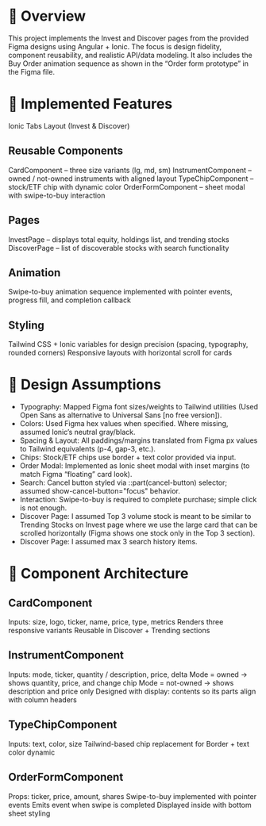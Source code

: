# 📖 Overview

This project implements the Invest and Discover pages from the provided Figma designs using Angular + Ionic. The focus is design fidelity, component reusability, and realistic API/data modeling.
It also includes the Buy Order animation sequence as shown in the “Order form prototype” in the Figma file.

# 🚀 Implemented Features

Ionic Tabs Layout (Invest & Discover)

## Reusable Components

CardComponent – three size variants (lg, md, sm)
InstrumentComponent – owned / not-owned instruments with aligned layout
TypeChipComponent – stock/ETF chip with dynamic color
OrderFormComponent – sheet modal with swipe-to-buy interaction

## Pages

InvestPage – displays total equity, holdings list, and trending stocks
DiscoverPage – list of discoverable stocks with search functionality

## Animation

Swipe-to-buy animation sequence implemented with pointer events, progress fill, and completion callback

## Styling

Tailwind CSS + Ionic variables for design precision (spacing, typography, rounded corners)
Responsive layouts with horizontal scroll for cards

# 🎯 Design Assumptions

- Typography: Mapped Figma font sizes/weights to Tailwind utilities (Used Open Sans as alternative to Universal Sans [no free version]).
- Colors: Used Figma hex values when specified. Where missing, assumed Ionic’s neutral gray/black.
- Spacing & Layout: All paddings/margins translated from Figma px values to Tailwind equivalents (p-4, gap-3, etc.).
- Chips: Stock/ETF chips use border + text color provided via input.
- Order Modal: Implemented as Ionic sheet modal with inset margins (to match Figma “floating” card look).
- Search: Cancel button styled via ::part(cancel-button) selector; assumed show-cancel-button="focus" behavior.
- Interaction: Swipe-to-buy is required to complete purchase; simple click is not enough.
- Discover Page: I assumed Top 3 volume stock is meant to be similar to Trending Stocks on Invest page where we use the large card that can be scrolled horizontally (Figma shows one stock only in the Top 3 section).
- Discover Page: I assumed max 3 search history items.

# 🧩 Component Architecture

## CardComponent

Inputs: size, logo, ticker, name, price, type, metrics
Renders three responsive variants
Reusable in Discover + Trending sections

## InstrumentComponent

Inputs: mode, ticker, quantity / description, price, delta
Mode = owned → shows quantity, price, and change chip
Mode = not-owned → shows description and price only
Designed with display: contents so its parts align with column headers

## TypeChipComponent

Inputs: text, color, size
Tailwind-based chip replacement for <ion-chip>
Border + text color dynamic

## OrderFormComponent

Props: ticker, price, amount, shares
Swipe-to-buy implemented with pointer events
Emits event when swipe is completed
Displayed inside <ion-modal> with bottom sheet styling
